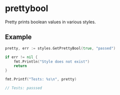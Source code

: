 # prettybool
Pretty prints boolean values in various styles.

## Example

```go
pretty, err := styles.GetPrettyBool(true, "passed")

if err != nil {
    fmt.Println("Style does not exist")
    return
}

fmt.Printf("Tests: %s\n", pretty)

// Tests: passsed
```


